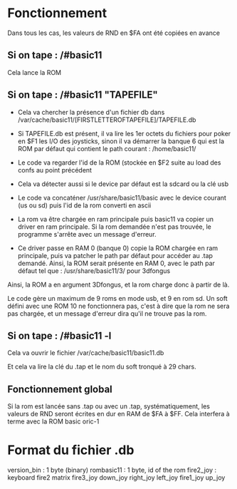 # Fonctionnement

Dans tous les cas, les valeurs de RND en $FA ont été copiées en avance

## Si on tape : /#basic11

Cela lance la ROM

## Si on tape : /#basic11 "TAPEFILE"

* Cela va chercher la présence d'un fichier db dans /var/cache/basic11/[FIRSTLETTEROFTAPEFILE]/TAPEFILE.db

* Si TAPEFILE.db est présent, il va lire les 1er octets du fichiers pour poker en $F1 les I/O des joysticks, sinon il va démarrer la banque 6 qui est la ROM par défaut qui contient le path courant : /home/basic11/

* Le code va regarder l'id de la ROM (stockée en $F2 suite au load des confs au point précédent

* Cela va détecter aussi si le device par défaut est la sdcard ou la clé usb

* Le code va concaténer /usr/share/basic11/basic avec le device courant (us ou sd) puis l'id de la rom converti en ascii

* La rom va être chargée en ram principale puis basic11 va copier un driver en ram principale. Si la rom demandée n'est pas trouvée, le programme s'arrête avec un message d'erreur.

* Ce driver passe en RAM 0 (banque 0) copie la ROM chargée en ram principale, puis va patcher le path par défaut pour accéder au .tap demandé. Ainsi, la ROM serait présente en RAM 0, avec le path par défaut tel que : 
/usr/share/basic11/3/ pour 3dfongus

Ainsi, la ROM a en argument 3Dfongus, et la rom charge donc à partir de là.

Le code gère un maximum de 9 roms en mode usb, et 9 en rom sd. Un soft défini avec une ROM 10 ne fonctionnera pas, c'est à dire que la rom ne sera pas chargée, et un message d'erreur dira qu'il ne trouve pas la rom.

## Si on tape : /#basic11 -l

Cela va ouvrir le fichier /var/cache/basic11/basic11.db

Et cela va lire la clé du .tap et le nom du soft tronqué à 29 chars.

## Fonctionnement global

Si la rom est lancée sans .tap ou avec un .tap, systématiquement, les valeurs de RND seront écrites en dur en RAM de $FA à $FF. Cela interfera à terme avec la ROM basic oric-1


# Format du fichier .db

version_bin : 1 byte (binary)
rombasic11 : 1 byte, id of the rom
fire2_joy : keyboard fire2 matrix
fire3_joy
down_joy
right_joy
left_joy
fire1_joy
up_joy

